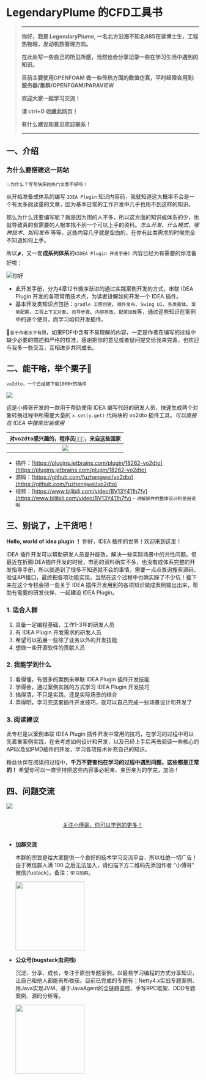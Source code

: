 # LegendaryPlume 的CFD工具书 

>---
>
>**你好，我是 LegendaryPlume, 一名北方沿海不知名985在读博士生，工程热物理，发动机热管理方向。**
>
>**在此处写一些自己的所见所感，当然也会分享记录一些在学习生活中遇到的知识。**
>
>**目前主要使用OPENFOAM 做一些传热方面的数值仿真，平时经常会用到:服务器/集群/OPENFOAM/PARAVIEW**
>
>**欢迎大家一起学习交流！**
>
>**请 ctrl+D 收藏此网页！**
>
>**有什么建议和意见欢迎联系！**
>
>---

## 一、介绍
### 为什么要搭建这一网站

`💥为什么？写写快乐的热门文章不好吗！`

从开始准备成体系的编写 `IDEA Plugin` 知识内容前，我就知道这大概率不会是一个有太多阅读量的文章，因为基本日常的工作开发中几乎也用不到这样的知识。

那么为什么还要编写呢？就是因为用的人不多，所以这方面的知识成体系的少，也就导致真的有需要的人根本找不到一个可以上手的资料。*怎么开发*、*什么模式*、*哪种技术*、*如何发布* 等等，这些内容几乎就是空白的，在你有此类需求的时候完全不知道如何上手。

所以🌶，又一套**成系列体系**的`《IDEA Plugin 开发手册》`内容已经为有需要的你准备好啦：

![你好](https://bugstack.cn/images/article/knowledge/knowledge-220123-01.png)

- 此开发手册，分为4章12节循序渐进的通过实践案例开发的方式，串联 IDEA Plugin 开发的各项常用技术点，为读者讲解如何开发一个 IDEA 插件。
- 基本开发类知识点包括：`gradle 工程创建`、`插件发布`、`Swing UI`、`各类窗体`、`菜单配置`、`工程上下文对象`、`向导步骤`、`内容存放`、`配置加载`等，通过这些知识在案例中的逐个使用，而学习如何开发插件。

💋`鉴于作者水平有限`，如果PDF中含有不易理解的内容，一定是作者在编写的过程中缺少必要的描述和严格的校准，感谢把你的意见或者疑问提交给我来完善，也欢迎与我多一些交互，互相进步共同成长。

## 二、能干啥，举个栗子🌰

`vo2dto，一个已经被下载1000+的插件`

![](https://bugstack.cn/images/article/knowledge/knowledge-220123-02.png)

这是小傅哥开发的一款用于帮助使用 IDEA 编写代码的研发人员，快速生成两个对象转换过程中所需要大量的 `x.set(y.get)` 代码块的 vo2dto 插件工具。*可以直接在 IDEA 中搜索安装使用*

| `对vo2dto感兴趣的，程序员👨🏻‍💻‍，来自这些国家` |
|:---:|
| ![](https://bugstack.cn/images/article/knowledge/knowledge-220123-03.png) |

- 插件：[https://plugins.jetbrains.com/plugin/18262-vo2dto](https://plugins.jetbrains.com/plugin/18262-vo2dto)
- 源码：[https://github.com/fuzhengwei/vo2dto](https://github.com/fuzhengwei/vo2dto)
- 视频：[https://www.bilibili.com/video/BV13Y411h7fv](https://www.bilibili.com/video/BV13Y411h7fv) - `讲解插件的整体设计和使用说明`

## 三、别说了，上干货吧！

**Hello, world of idea plugin ！**  你好，IDEA 插件的世界！欢迎来到这里！

IDEA 插件开发可以帮助研发人员提升能效，解决一些实际场景中的共性问题。但最近在折腾IDEA插件开发的时候，市面的资料确实不多，也没有成体系完整的开发指导手册，所以就遇到了很多不知道就不会的事情，需要一点点查询搜索源码、验证API接口，最终把各项功能实现，当然在这个过程中也确实踩了不少坑！接下来在这个专栏会把一些关于 IDEA 插件开发用到的各项知识做成案例输出出来，帮助有需要的研发伙伴，一起建设 IDEA Plugin。

### 1. 适合人群

1. 具备一定编程基础，工作1-3年的研发人员
2. 有 IDEA Plugin 开发需求的研发人员
3. 希望可以拓展一些除了业务以外的开发技能
4. 想做一些开源软件的贡献人员

### 2. 我能学到什么

1. 看得懂，有很多的案例来串联 IDEA Plugin 插件开发技能
2. 学得会，通过案例实践的方式学习 IDEA Plugin 开发技巧
3. 搞得清，不只是实践，还是实际场景的结合
4. 弄得明，学习完这套插件开发技巧，就可以自己完成一些场景设计和开发了

### 3. 阅读建议

此专栏是以案例串联 IDEA Plugin 插件开发中常用的技巧，在学习的过程中可以先着重案例实践，在去考虑如何设计和开发，以及已经上手后再去阅读一些核心的API以及如PMD插件的开发，学习各项技术补充自己的知识。

粉丝伙伴在阅读的过程中，**千万不要害怕在学习的过程中遇到问题，这些都是正常的！** 希望你可以一直坚持把这些内容事必躬亲、亲历亲为的学完，加油！

## 四、问题交流

![](https://github.com/fuzhengwei/small-spring/blob/main/docs/assets/img/bugstack-md.png?raw=true)

<br/>
<div align="center">
    <a href="https://github.com/fuzhengwei/CodeGuide">关注小傅哥，你可以学到的更多！</a>
</div>
<br/>  

- **加群交流**

    本群的宗旨是给大家提供一个良好的技术学习交流平台，所以杜绝一切广告！由于微信群人满 100 之后无法加入，请扫描下方二维码先添加作者 “小傅哥” 微信(fustack)，备注：`学习加群`。
    
    <img src="https://bugstack.cn/images/personal/fustack.png" width="180" height="180"/>

- **公众号(bugstack虫洞栈)**

    沉淀、分享、成长，专注于原创专题案例，以最易学习编程的方式分享知识，让自己和他人都能有所收获。目前已完成的专题有；Netty4.x实战专题案例、用Java实现JVM、基于JavaAgent的全链路监控、手写RPC框架、DDD专题案例、源码分析等。
    
    <img src="https://bugstack.cn/images/personal/qrcode.png" width="180" height="180"/>

